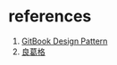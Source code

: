 # references
  1. [GitBook Design Pattern](https://www.gitbook.com/book/rongli/design-pattern/details)
  2. [良葛格](http://openhome.cc/Gossip/DesignPattern/)
